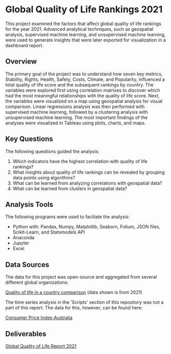 # Global Quality of Life Rankings 2021
This project examined the factors that affect global quality of life rankings for the year 2021. Advanced analytical techniques, such as geospatial analysis, supervised machine learning, and unsupervised machine learning, were used to generate insights that were later exported for visualization in a dashboard report.

## Overview
The primary goal of the project was to understand how seven key metrics, Stability, Rights, Health, Safety, Costs, Climate, and Popularity, influenced a total quality of life score and the subsequent rankings by country. The variables were explored first using correlation matrixes to discover which had the most meaningful
relationships with the quality of life score. Next, the variables were visualized on a map using geospatial analysis for visual comparison. Linear regressions analysis was then performed with supervised machine learning, followed by a clustering analysis with unsupervised machine learning. The most important findings of the analyses were visualized in Tableau using plots, charts, and maps.

## Key Questions
The following questions guided the analysis:

1. Which indicators have the highest correlation with quality of life rankings?
2. What insights about quality of life rankings can be revealed by grouping data points using algorithms?
3. What can be learned from analyzing correlations with geospatial data?
4. What can be learned from clusters in geospatial data?


## Analysis Tools
The following programs were used to faciliate the analysis:
- Python with: Pandas, Numpy, Matplotlib, Seaborn, Folium, JSON files, Scikit-Learn, and Statsmodels API
- Anaconda
- Jupyter
- Excel

## Data Sources
The data for this project was open-source and aggregated from several different global organizations:

[Quality of life in a country comparison](https://www.kaggle.com/datasets/shivamsingh0194/quality-of-life-in-a-country-comparison) (data shown is from 2021)

The time series analysis in the 'Scripts' section of this repository was not a part of this report. The data for this, however, can be found here:

[Consumer Price Index-Australia](https://data.nasdaq.com/data/RATEINF/CPI_AUS-consumer-price-index-australia)

## Deliverables

[Global Quality of Life Report 2021](https://public.tableau.com/app/profile/dylan.golcher/viz/GlobalQualityofLifeRankings2021/QuallityofLifeProject)
